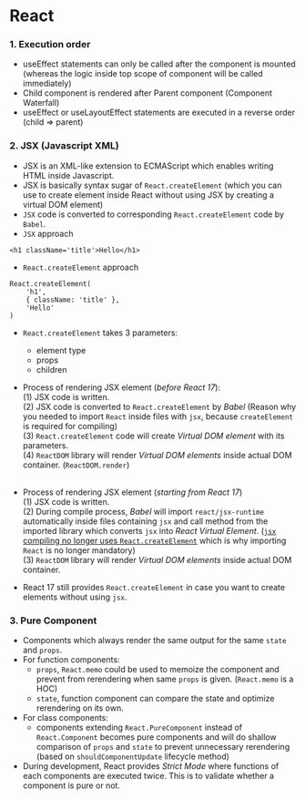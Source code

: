# React

### 1. Execution order
- useEffect statements can only be called after the component is mounted (whereas the logic inside top scope of component will be called immediately)
- Child component is rendered after Parent component (Component Waterfall)
- useEffect or useLayoutEffect statements are executed in a reverse order (child => parent)


### 2. JSX (Javascript XML)
- JSX is an XML-like extension to ECMAScript which enables writing HTML inside Javascript.
- JSX is basically syntax sugar of `React.createElement` (which you can use to create element inside React without using JSX by creating a virtual DOM element)
- `JSX` code is converted to corresponding `React.createElement` code by `Babel`.
- `JSX` approach
```
<h1 className='title'>Hello</h1>
```
- `React.createElement` approach
```
React.createElement(
    'h1',
    { className: 'title' },
    'Hello'
)
```
- `React.createElement` takes 3 parameters:
    - element type
    - props
    - children
- Process of rendering JSX element (*before React 17*):<br>
(1) JSX code is written.<br>
(2) JSX code is converted to `React.createElement` by *Babel* (Reason why you needed to import `React` inside files with `jsx`, because `createElement` is required for compiling)<br>
(3) `React.createElement` code will create *Virtual DOM element* with its parameters.<br>
(4) `ReactDOM` library will render *Virtual DOM elements* inside actual DOM container. (`ReactDOM.render`)<br><br>

- Process of rendering JSX element (*starting from React 17*)<br>
(1) JSX code is written.<br>
(2) During compile process, *Babel* will import `react/jsx-runtime` automatically inside files containing `jsx` and call method from the imported library which converts `jsx` into *React Virtual Element*. (<u>`jsx` compiling no longer uses `React.createElement`</u> which is why importing `React` is no longer mandatory)<br>
(3) `ReactDOM` library will render *Virtual DOM elements* inside actual DOM container.

- React 17 still provides `React.createElement` in case you want to create elements without using `jsx`.


### 3. Pure Component
- Components which always render the same output for the same `state` and `props`.
- For function components:
    - `props`, `React.memo` could be used to memoize the component and prevent from rerendering when same `props` is given. (`React.memo` is a HOC)
    - `state`, function component can compare the state and optimize rerendering on its own.
- For class components:
    - components extending `React.PureComponent` instead of `React.Component` becomes pure components and will do shallow comparison of `props` and `state` to prevent unnecessary rerendering (based on `shouldComponentUpdate` lifecycle method)
- During development, React provides *Strict Mode* where functions of each components are executed twice. This is to validate whether a component is pure or not.

